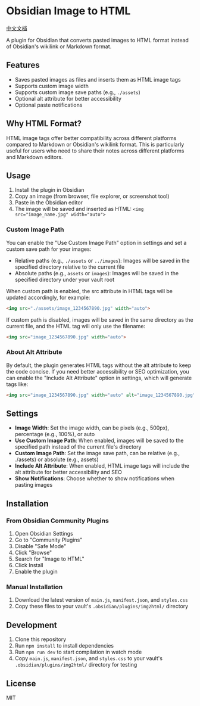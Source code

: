 # Obsidian Image to HTML

[中文文档](README_CN.md)

A plugin for Obsidian that converts pasted images to HTML format instead of Obsidian's wikilink or Markdown format.

## Features

- Saves pasted images as files and inserts them as HTML image tags
- Supports custom image width
- Supports custom image save paths (e.g., `./assets`)
- Optional alt attribute for better accessibility
- Optional paste notifications

## Why HTML Format?

HTML image tags offer better compatibility across different platforms compared to Markdown or Obsidian's wikilink format. This is particularly useful for users who need to share their notes across different platforms and Markdown editors.

## Usage

1. Install the plugin in Obsidian
2. Copy an image (from browser, file explorer, or screenshot tool)
3. Paste in the Obsidian editor
4. The image will be saved and inserted as HTML: `<img src="image_name.jpg" width="auto">`

### Custom Image Path

You can enable the "Use Custom Image Path" option in settings and set a custom save path for your images:

- Relative paths (e.g., `./assets` or `../images`): Images will be saved in the specified directory relative to the current file
- Absolute paths (e.g., `assets` or `images`): Images will be saved in the specified directory under your vault root

When custom path is enabled, the src attribute in HTML tags will be updated accordingly, for example:
```html
<img src="./assets/image_1234567890.jpg" width="auto">
```

If custom path is disabled, images will be saved in the same directory as the current file, and the HTML tag will only use the filename:
```html
<img src="image_1234567890.jpg" width="auto">
```

### About Alt Attribute

By default, the plugin generates HTML tags without the alt attribute to keep the code concise. If you need better accessibility or SEO optimization, you can enable the "Include Alt Attribute" option in settings, which will generate tags like:

```html
<img src="image_1234567890.jpg" width="auto" alt="image_1234567890.jpg">
```

## Settings

- **Image Width**: Set the image width, can be pixels (e.g., 500px), percentage (e.g., 100%), or auto
- **Use Custom Image Path**: When enabled, images will be saved to the specified path instead of the current file's directory
- **Custom Image Path**: Set the image save path, can be relative (e.g., ./assets) or absolute (e.g., assets)
- **Include Alt Attribute**: When enabled, HTML image tags will include the alt attribute for better accessibility and SEO
- **Show Notifications**: Choose whether to show notifications when pasting images

## Installation

### From Obsidian Community Plugins

1. Open Obsidian Settings
2. Go to "Community Plugins"
3. Disable "Safe Mode"
4. Click "Browse"
5. Search for "Image to HTML"
6. Click Install
7. Enable the plugin

### Manual Installation

1. Download the latest version of `main.js`, `manifest.json`, and `styles.css`
2. Copy these files to your vault's `.obsidian/plugins/img2html/` directory

## Development

1. Clone this repository
2. Run `npm install` to install dependencies
3. Run `npm run dev` to start compilation in watch mode
4. Copy `main.js`, `manifest.json`, and `styles.css` to your vault's `.obsidian/plugins/img2html/` directory for testing

## License

MIT 